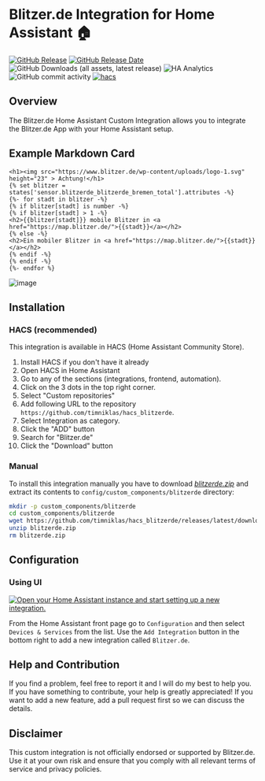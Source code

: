 # Blitzer.de Integration for Home Assistant 🏠

[![GitHub Release](https://img.shields.io/github/v/release/timniklas/hacs_blitzerde?sort=semver&style=for-the-badge&color=green)](https://github.com/timniklas/hacs_blitzerde/releases/)
[![GitHub Release Date](https://img.shields.io/github/release-date/timniklas/hacs_blitzerde?style=for-the-badge&color=green)](https://github.com/timniklas/hacs_blitzerde/releases/)
![GitHub Downloads (all assets, latest release)](https://img.shields.io/github/downloads/timniklas/hacs_blitzerde/latest/total?style=for-the-badge&label=Downloads%20latest%20Release)
![HA Analytics](https://img.shields.io/badge/dynamic/json?url=https%3A%2F%2Fanalytics.home-assistant.io%2Fcustom_integrations.json&query=%24.blitzerde.total&style=for-the-badge&label=Active%20Installations&color=red)
![GitHub commit activity](https://img.shields.io/github/commit-activity/m/timniklas/hacs_blitzerde?style=for-the-badge)
[![hacs](https://img.shields.io/badge/HACS-Integration-blue.svg?style=for-the-badge)](https://github.com/hacs/integration)

## Overview

The Blitzer.de Home Assistant Custom Integration allows you to integrate the Blitzer.de App with your Home Assistant setup.

## Example Markdown Card

```
<h1><img src="https://www.blitzer.de/wp-content/uploads/logo-1.svg"  height="23" > Achtung!</h1>
{% set blitzer = states['sensor.blitzerde_blitzerde_bremen_total'].attributes -%}
{%- for stadt in blitzer -%}
{% if blitzer[stadt] is number -%}
{% if blitzer[stadt] > 1 -%}
<h2>{{blitzer[stadt]}} mobile Blitzer in <a href="https://map.blitzer.de/">{{stadt}}</a></h2>
{% else -%}
<h2>Ein mobiler Blitzer in <a href="https://map.blitzer.de/">{{stadt}}</a></h2>
{% endif -%}
{% endif -%}
{%- endfor %}
```

![image](https://github.com/user-attachments/assets/0b1b3b3a-4196-4c88-a1c2-3fd261d0dc5b)

## Installation

### HACS (recommended)

This integration is available in HACS (Home Assistant Community Store).

1. Install HACS if you don't have it already
2. Open HACS in Home Assistant
3. Go to any of the sections (integrations, frontend, automation).
4. Click on the 3 dots in the top right corner.
5. Select "Custom repositories"
6. Add following URL to the repository `https://github.com/timniklas/hacs_blitzerde`.
7. Select Integration as category.
8. Click the "ADD" button
9. Search for "Blitzer.de"
10. Click the "Download" button

### Manual

To install this integration manually you have to download [_blitzerde.zip_](https://github.com/timniklas/hacs_blitzerde/releases/latest/) and extract its contents to `config/custom_components/blitzerde` directory:

```bash
mkdir -p custom_components/blitzerde
cd custom_components/blitzerde
wget https://github.com/timniklas/hacs_blitzerde/releases/latest/download/blitzerde.zip
unzip blitzerde.zip
rm blitzerde.zip
```

## Configuration

### Using UI

[![Open your Home Assistant instance and start setting up a new integration.](https://my.home-assistant.io/badges/config_flow_start.svg)](https://my.home-assistant.io/redirect/config_flow_start/?domain=blitzerde)

From the Home Assistant front page go to `Configuration` and then select `Devices & Services` from the list.
Use the `Add Integration` button in the bottom right to add a new integration called `Blitzer.de`.

## Help and Contribution

If you find a problem, feel free to report it and I will do my best to help you.
If you have something to contribute, your help is greatly appreciated!
If you want to add a new feature, add a pull request first so we can discuss the details.

## Disclaimer

This custom integration is not officially endorsed or supported by Blitzer.de.
Use it at your own risk and ensure that you comply with all relevant terms of service and privacy policies.
